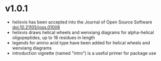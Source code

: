 # v1.0.1

* helixvis has been accepted into the Journal of Open Source Software <doi:10.21105/joss.01008>
* helixvis draws helical wheels and wenxiang diagrams for alpha-helical oligopeptides, up to 18 residues in length
* legends for amino acid type have been added for helical wheels and wenxiang diagrams
* introduction vignette (named "intro") is a useful primer for package use
